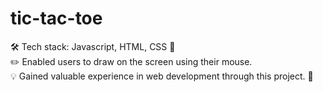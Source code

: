 # tic-tac-toe
🛠️ Tech stack: Javascript, HTML, CSS 🎨 <br>
✏️ Enabled users to draw on the screen using their mouse. <br>
💡 Gained valuable experience in web development through this project. 🚀
